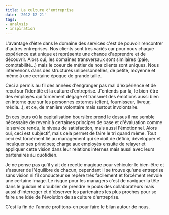 ```yaml
---
title: La culture d'entreprise
date: '2012-12-21'
tags:
- analysis
- inspiration
---
```


L'avantage d'être dans le domaine des services c'est de pouvoir rencontrer d'autres entreprises. Nos clients sont très variés car pour nous chaque expérience est unique et représente une chance d'apprendre et de découvrir. Alors oui, les domaines transversaux sont similaires (paie, comptabilité...) mais le coeur de métier de nos clients sont uniques. Nous intervenons dans des structures unipersonnelles, de petite, moyenne et même à une certaine époque de grande taille.

Ceci a permis au fil des années d'engranger pas mal d'expérience et de recul sur l'identité et la culture d'entreprise. J'entends par là, le bien-être des employés qui forcément dégage et transmet des émotions aussi bien en interne que sur les personnes externes (client, fournisseur, livreur, média...), et ce, de manière volontaire mais surtout involontaire.

En ces jours où la capitalisation boursière prend le dessus il me semble nécessaire de revenir à certaines principes de base et d'évaluation comme le service rendu, le niveau de satisfaction, mais aussi l'émotionnel. Alors oui, ceci est subjectif, mais cela permet de faire le tri quand même. Tout ceci est forcément lié au management qui se doit de définir, développer et inculquer ses principes; charge aux employés ensuite de relayer et appliquer cette vision dans leur relations internes mais aussi avec leurs partenaires au quotidien.

Je ne pense pas qu'il y ait de recette magique pour véhiculer le bien-être et s'assurer de l'équilibre de chacun, cependant il se trouve qu'une entreprise sans vision ni fil conducteur se repère très facilement et forcément renvoie une certaine image. Le risque pour les managers c'est de naviguer la tête dans le guidon et d'oublier de prendre le pouls des collaborateurs mais aussi d'interroger et d'observer les partenaires les plus proches pour se faire une idée de l'évolution de sa culture d'entreprise.

C'est la fin de l'année profitons-en pour faire le bilan autour de nous.
